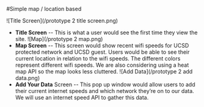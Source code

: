 #Simple map / location based

![Title Screen](/prototype 2 title screen.png)
* **Title Screen** -- This is what a user would see the first time they view the site.
![Map](/prototype 2 map.png)
* **Map Screen** -- This screen would show recent wifi speeds for UCSD protected network and UCSD guest. Users would be able to see their current location in relation to the wifi speeds. The different colors represent different wifi speeds. We are also considering using a heat map API so the map looks less cluttered.
![Add Data](/prototype 2 add data.png)
* **Add Your Data** Screen -- This pop up window would allow users to add their current internet speeds and which network they’re on to our data. We will use an internet speed API to gather this data. 
